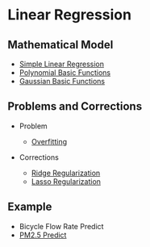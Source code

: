 # Linear Regression

## Mathematical Model
* [Simple Linear Regression](Simple%20Linear%20Regression/Simple-Linear-Regression.md)
* [Polynomial Basic Functions](Polynomial%20Basic%20Functions/Polynomial-Basic-Functions.md)
* [Gaussian Basic Functions](Gaussian%20Basic%20Functions/gaussian_basic_functions.md)

## Problems and Corrections
* Problem
  * [Overfitting](Overfitting/overfitting.md)
  
* Corrections
  * [Ridge Regularization](Ridge%20Regression/ridge-regression.md)
  * [Lasso Regularization](Lasso%20Regression/lasso-regression.md)

## Example
* Bicycle Flow Rate Predict
* [PM2.5 Predict](PM2.5/PM2.5.md)

